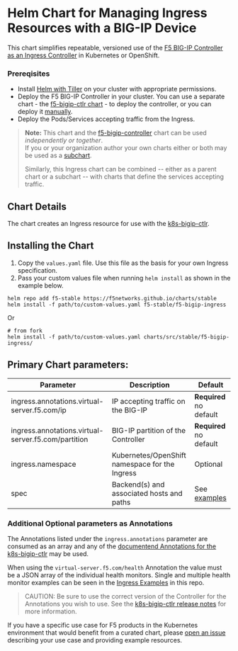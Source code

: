 # Helm Chart for Managing Ingress Resources with a BIG-IP Device

This chart simplifies repeatable, versioned use of the [F5 BIG-IP Controller as an Ingress Controller](http://clouddocs.f5.com/containers/latest/kubernetes/kctlr-k8s-ingress-ctlr.html) in Kubernetes or OpenShift. 

### Prereqisites

- Install [Helm with Tiller](https://docs.helm.sh/using_helm/#installing-helm) on your cluster with appropriate permissions.
- Deploy the F5 BIG-IP Controller in your cluster. You can use a separate chart - the [f5-bigip-ctlr chart](https://github.com/F5Networks/charts/tree/master/src/stable/f5-bigip-ctlr) - to deploy the controller, or you can deploy it [manually](http://clouddocs.f5.com/containers/latest/kubernetes/kctlr-app-install.html). 
- Deploy the Pods/Services accepting traffic from the Ingress.

> **Note:** This chart and the [f5-bigip-controller](https://github.com/recursivelycurious/charts/tree/wip/src/stable/f5-bigip-ctlr) chart can be used *independently or together*.  
> If you or your organization author your own charts either or both may be used as a [subchart](https://docs.helm.sh/chart_template_guide/#creating-a-subchart).
>
> Similarly, this Ingress chart can be combined -- either as a parent chart or a subchart -- with charts that define the services accepting traffic.

## Chart Details

The chart creates an Ingress resource for use with the [k8s-bigip-ctlr](http://clouddocs.f5.com/containers/latest/kubernetes/index.html).

## Installing the Chart

1. Copy the `values.yaml` file. Use this file as the basis for your own Ingress specification. 
2. Pass your custom values file when running `helm install` as shown in the example below.

```
helm repo add f5-stable https://f5networks.github.io/charts/stable
helm install -f path/to/custom-values.yaml f5-stable/f5-bigip-ingress
```

Or

```
# from fork
helm install -f path/to/custom-values.yaml charts/src/stable/f5-bigip-ingress/
```

## Primary Chart parameters:

Parameter | Description | Default
----------|-------------|--------
ingress.annotations.virtual-server.f5.com/ip | IP accepting traffic on the BIG-IP | **Required** no default
ingress.annotations.virtual-server.f5.com/partition | BIG-IP partition of the Controller | **Required** no default
ingress.namespace | Kubernetes/OpenShift namespace for the Ingress | Optional
spec | Backend(s) and associated hosts and paths | See [examples](https://github.com/F5Networks/charts/tree/master/example_values/f5-bigip-ingress) 

### Additional Optional parameters as Annotations

The Annotations listed under the `ingress.annotations` parameter are consumed as an array and any of the [documentend Annotations for the k8s-bigip-ctlr](http://clouddocs.f5.com/products/connectors/k8s-bigip-ctlr/latest/#supported-ingress-annotations) may be used.

When using the `virtual-server.f5.com/health` Annotation the value must be a JSON array of the individual health monitors. Single and multiple health monitor examples can be seen in the [Ingress Examples](https://github.com/F5Networks/charts/tree/master/example_values) in this repo.

> CAUTION: Be sure to use the correct version of the Controller for the Annotations you wish to use. See the [k8s-bigip-ctlr release notes](http://clouddocs.f5.com/products/connectors/k8s-bigip-ctlr/latest/RELEASE-NOTES.html) for more information.

If you have a specific use case for F5 products in the Kubernetes environment that would benefit from a curated chart, please [open an issue](https://github.com/F5Networks/charts/issues) describing your use case and providing example resources.

